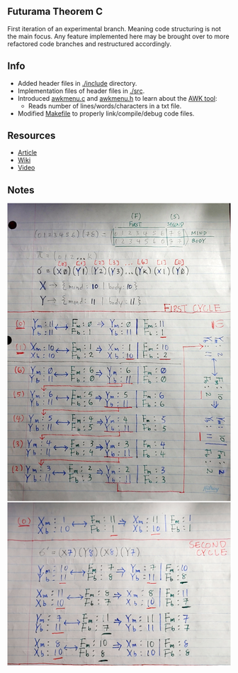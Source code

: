 ## Futurama Theorem C

First iteration of an experimental branch. Meaning code structuring is not the main focus. Any feature implemented here may be brought over to more refactored code branches and restructured accordingly. 

## Info
- Added header files in [./include](/include) directory.
- Implementation files of header files in [./src](./src).
- Introduced [awkmenu.c](./src/awkmenu.c) and [awkmenu.h](./include/awkmenu.h) to learn about the [AWK tool](https://en.wikipedia.org/wiki/AWK):
    - Reads number of lines/words/characters in a txt file.
- Modified [Makefile](./Makefile) to properly link/compile/debug code files.

## Resources
* [Article](https://medium.com/@mikaeldavidsson/the-futurama-theorem-103980db677b)
* [Wiki](https://theinfosphere.org/Futurama_theorem)
* [Video](https://www.youtube.com/watch?v=ILmrtHlP9xY)

## Notes
![firstpage](./first_page.jpg)
![secondpage](./second_page.jpg)



